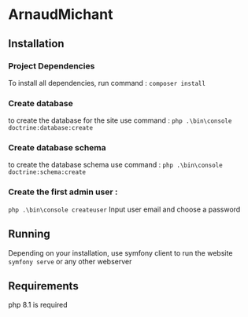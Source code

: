﻿# ArnaudMichant

## Installation
### Project Dependencies
To install all dependencies, run command : 
`composer install`

### Create database
to create the database for the site use command : 
`php .\bin\console doctrine:database:create`

### Create database schema
to create the database schema use command : 
`php .\bin\console doctrine:schema:create`

### Create the first admin user :
`php .\bin\console createuser`
Input user email and choose a password

## Running

Depending on your installation, use symfony client to run the website `symfony serve` or any other webserver

## Requirements 
php 8.1 is required

